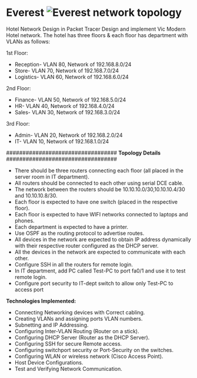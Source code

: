 # Everest ![Everest network topology](https://user-images.githubusercontent.com/72334419/235166760-9c7ee571-ba9e-4042-90e7-c0c7423fd090.png)
Hotel Network Design in Packet Tracer
Design and implement Vic Modern Hotel network. The hotel has three floors & each floor has department with VLANs as follows:

<n>1st Floor:</n>
- Reception- VLAN 80, Network of 192.168.8.0/24
- Store- VLAN 70, Network of 192.168.7.0/24
- Logistics- VLAN 60, Network of 192.168.6.0/24

<n>2nd Floor:</n>
- Finance- VLAN 50, Network of 192.168.5.0/24
- HR- VLAN 40, Network of 192.168.4.0/24
- Sales- VLAN 30, Network of 192.168.3.0/24

<n>3rd Floor:</n>
- Admin- VLAN 20, Network of 192.168.2.0/24
- IT- VLAN 10, Network of 192.168.1.0/24

################################## **Topology Details** ##################################

- There should be three routers connecting each floor (all placed in the server room in IT department).
- All routers should be connected to each other using serial DCE cable.
- The network between the routers should be 10.10.10.0/30,10.10.10.4/30 and 10.10.10.8/30.
- Each floor is expected to have one switch (placed in the respective floor).
- Each floor is expected to have WIFI networks connected to laptops and phones.
- Each department is expected to have a printer.
- Use OSPF as the routing protocol to advertise routes.
- All devices in the network are expected to obtain IP address dynamically with their respective router configured as the DHCP server.
- All the devices in the network are expected to communicate with each other.
- Configure SSH in all the routers for remote login.
- In IT department, add PC called Test-PC to port fa0/1 and use it to test remote login.
- Configure port security to IT-dept switch to allow only Test-PC to access port

<b>Technologies Implemented:</b>

- Connecting Networking devices with Correct cabling.
- Creating VLANs and assigning ports VLAN numbers.
- Subnetting and IP Addressing.
- Configuring Inter-VLAN Routing (Router on a stick).
- Configuring DHCP Server (Router as the DHCP Server).
- Configuring SSH for secure Remote access.
- Configuring switchport security or Port-Security on the switches.
- Configuring WLAN or wireless network (Cisco Access Point).
- Host Device Configurations.
- Test and Verifying Network Communication.
